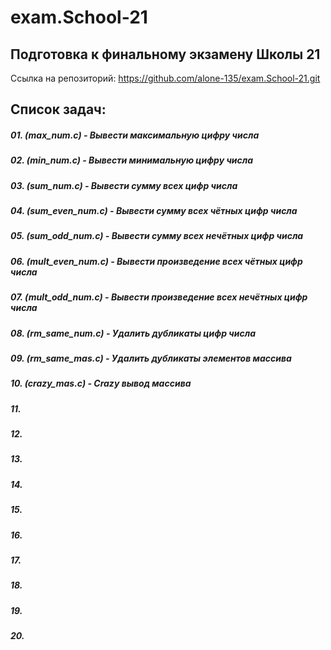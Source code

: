 # exam.School-21

## Подготовка к финальному экзамену Школы 21

Ссылка на репозиторий: https://github.com/alone-135/exam.School-21.git

## Список задач:

##### 01. (max_num.c)       -   Вывести максимальную цифру числа
##### 02. (min_num.c)       -   Вывести минимальную цифру числа
##### 03. (sum_num.c)       -   Вывести сумму всех цифр числа
##### 04. (sum_even_num.c)  -   Вывести сумму всех чётных цифр числа
##### 05. (sum_odd_num.c)   -   Вывести сумму всех нечётных цифр числа
##### 06. (mult_even_num.c) -   Вывести произведение всех чётных цифр числа
##### 07. (mult_odd_num.c)  -   Вывести произведение всех нечётных цифр числа
##### 08. (rm_same_num.c)   -   Удалить дубликаты цифр числа
##### 09. (rm_same_mas.c)   -   Удалить дубликаты элементов массива
##### 10. (crazy_mas.c)     -   Crazy вывод массива
##### 11.
##### 12.
##### 13.
##### 14.
##### 15.
##### 16.
##### 17.
##### 18.
##### 19.
##### 20.
#####
#####
